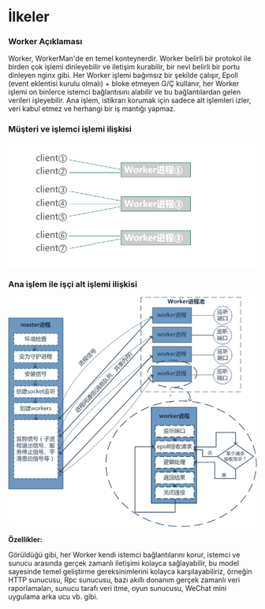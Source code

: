 # İlkeler

### Worker Açıklaması
Worker, WorkerMan'de en temel konteynerdir. Worker belirli bir protokol ile birden çok işlemi dinleyebilir ve iletişim kurabilir, bir nevi belirli bir portu dinleyen nginx gibi. Her Worker işlemi bağımsız bir şekilde çalışır, Epoll (event eklentisi kurulu olmalı) + bloke etmeyen G/Ç kullanır, her Worker işlemi on binlerce istemci bağlantısını alabilir ve bu bağlantılardan gelen verileri işleyebilir. Ana işlem, istikrarı korumak için sadece alt işlemleri izler, veri kabul etmez ve herhangi bir iş mantığı yapmaz.

### Müşteri ve işlemci işlemi ilişkisi
![workerman master woker模型](images/Worker.png)

### Ana işlem ile işçi alt işlemi ilişkisi
![workerman master woker模型](images/Worker2.png)

**Özellikler:**

Görüldüğü gibi, her Worker kendi istemci bağlantılarını korur, istemci ve sunucu arasında gerçek zamanlı iletişimi kolayca sağlayabilir, bu model sayesinde temel geliştirme gereksinimlerini kolayca karşılayabiliriz, örneğin HTTP sunucusu, Rpc sunucusu, bazı akıllı donanım gerçek zamanlı veri raporlamaları, sunucu tarafı veri itme, oyun sunucusu, WeChat mini uygulama arka ucu vb. gibi.

